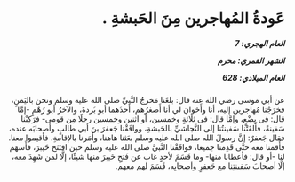 <h1 dir="rtl">عَودةُ المُهاجرين مِنَ الحَبشةِ .</h1>

<h5 dir="rtl">العام الهجري:  7

الشهر القمري: محرم

العام الميلادي: 628</h5>

<p dir="rtl">عن أبي موسى رضي الله عنه قال: بلغَنا مَخرجُ النَّبيِّ صلى الله عليه وسلم ونحن باليَمنِ، فخرَجْنا مُهاجرين إليه، أنا وأَخَوانِ لي أنا أَصغرُهم، أَحدُهما أبو بُردةَ، والآخرُ أبو رُهْمٍ -إمَّا قال: في بِضْعٍ، وإمَّا قال: في ثلاثةٍ وخمسين، أو اثنين وخمسين رجلًا مِن قومي- فرَكِبْنا سَفينةً، فأَلقَتْنا سَفينتُنا إلى النَّجاشيِّ بالحَبشةِ، ووافَقْنا جَعفرَ بنَ أبي طالبٍ وأصحابَه عنده، فقال جَعفرٌ: إنَّ رسولَ الله صلى الله عليه وسلم بعَثنا هاهنا، وأمَرنا بالإقامةِ، فأقيموا معنا. فأَقمنا معه حتَّى قَدِمنا جميعا، فوافَقْنا النَّبيَّ صلى الله عليه وسلم حين افتَتَح خَيبرَ، فأَسهَم لنا -أو قال: فأعطانا منها- وما قَسَمَ لأحدٍ غاب عن فَتحِ خَيبرَ منها شيئًا، إلَّا لمن شَهِدَ معه، إلَّا أصحابَ سَفينتِنا مع جَعفرٍ وأصحابِه، قَسَمَ لهم معهم.</p></br>
